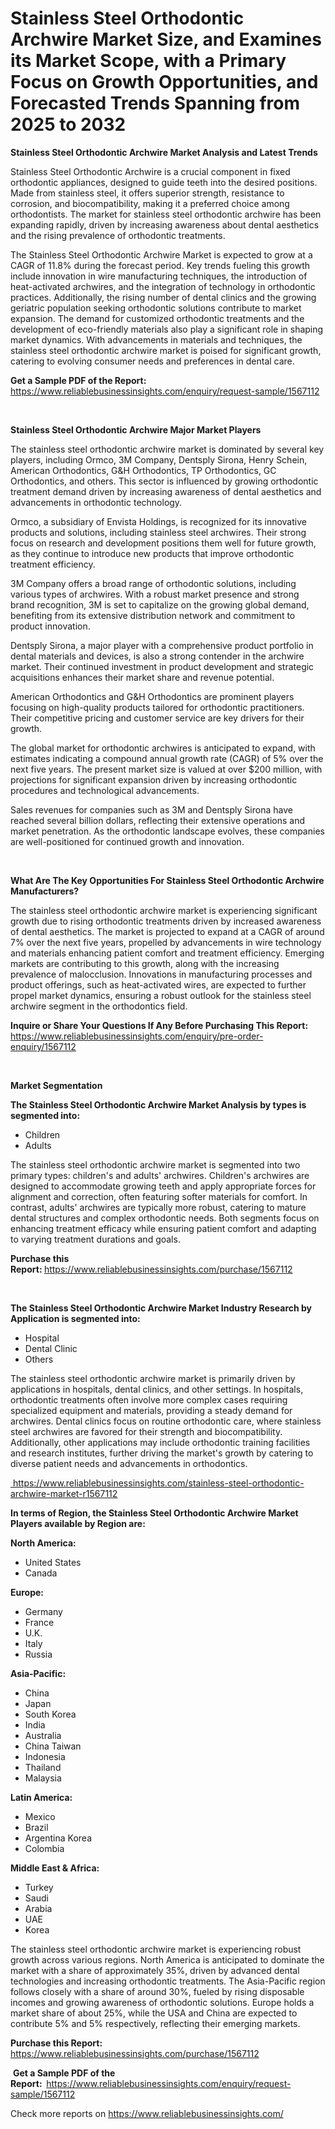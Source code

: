 <p><h1>Stainless Steel Orthodontic Archwire Market Size, and Examines its Market Scope, with a Primary Focus on Growth Opportunities, and Forecasted Trends Spanning from 2025 to 2032</h1></p><p><strong>Stainless Steel Orthodontic Archwire Market Analysis and Latest Trends</strong></p>
<p><p>Stainless Steel Orthodontic Archwire is a crucial component in fixed orthodontic appliances, designed to guide teeth into the desired positions. Made from stainless steel, it offers superior strength, resistance to corrosion, and biocompatibility, making it a preferred choice among orthodontists. The market for stainless steel orthodontic archwire has been expanding rapidly, driven by increasing awareness about dental aesthetics and the rising prevalence of orthodontic treatments. </p><p>The Stainless Steel Orthodontic Archwire Market is expected to grow at a CAGR of 11.8% during the forecast period. Key trends fueling this growth include innovation in wire manufacturing techniques, the introduction of heat-activated archwires, and the integration of technology in orthodontic practices. Additionally, the rising number of dental clinics and the growing geriatric population seeking orthodontic solutions contribute to market expansion. The demand for customized orthodontic treatments and the development of eco-friendly materials also play a significant role in shaping market dynamics. With advancements in materials and techniques, the stainless steel orthodontic archwire market is poised for significant growth, catering to evolving consumer needs and preferences in dental care.</p></p>
<p><strong>Get a Sample PDF of the Report:&nbsp;</strong> <a href="https://www.reliablebusinessinsights.com/enquiry/request-sample/1567112?utm_campaign=3105&utm_medium=2&utm_source=Github&utm_content=ia&utm_term=22032025&utm_id=stainless-steel-orthodontic-archwire">https://www.reliablebusinessinsights.com/enquiry/request-sample/1567112</a></p>
<p>&nbsp;</p>
<p><strong>Stainless Steel Orthodontic Archwire Major Market Players</strong></p>
<p><p>The stainless steel orthodontic archwire market is dominated by several key players, including Ormco, 3M Company, Dentsply Sirona, Henry Schein, American Orthodontics, G&H Orthodontics, TP Orthodontics, GC Orthodontics, and others. This sector is influenced by growing orthodontic treatment demand driven by increasing awareness of dental aesthetics and advancements in orthodontic technology.</p><p>Ormco, a subsidiary of Envista Holdings, is recognized for its innovative products and solutions, including stainless steel archwires. Their strong focus on research and development positions them well for future growth, as they continue to introduce new products that improve orthodontic treatment efficiency.</p><p>3M Company offers a broad range of orthodontic solutions, including various types of archwires. With a robust market presence and strong brand recognition, 3M is set to capitalize on the growing global demand, benefiting from its extensive distribution network and commitment to product innovation.</p><p>Dentsply Sirona, a major player with a comprehensive product portfolio in dental materials and devices, is also a strong contender in the archwire market. Their continued investment in product development and strategic acquisitions enhances their market share and revenue potential.</p><p>American Orthodontics and G&H Orthodontics are prominent players focusing on high-quality products tailored for orthodontic practitioners. Their competitive pricing and customer service are key drivers for their growth.</p><p>The global market for orthodontic archwires is anticipated to expand, with estimates indicating a compound annual growth rate (CAGR) of 5% over the next five years. The present market size is valued at over $200 million, with projections for significant expansion driven by increasing orthodontic procedures and technological advancements.</p><p>Sales revenues for companies such as 3M and Dentsply Sirona have reached several billion dollars, reflecting their extensive operations and market penetration. As the orthodontic landscape evolves, these companies are well-positioned for continued growth and innovation.</p></p>
<p>&nbsp;</p>
<p><strong>What Are The Key Opportunities For Stainless Steel Orthodontic Archwire Manufacturers?</strong></p>
<p><p>The stainless steel orthodontic archwire market is experiencing significant growth due to rising orthodontic treatments driven by increased awareness of dental aesthetics. The market is projected to expand at a CAGR of around 7% over the next five years, propelled by advancements in wire technology and materials enhancing patient comfort and treatment efficiency. Emerging markets are contributing to this growth, along with the increasing prevalence of malocclusion. Innovations in manufacturing processes and product offerings, such as heat-activated wires, are expected to further propel market dynamics, ensuring a robust outlook for the stainless steel archwire segment in the orthodontics field.</p></p>
<p><strong>Inquire or Share Your Questions If Any Before Purchasing This Report:</strong> <a href="https://www.reliablebusinessinsights.com/enquiry/pre-order-enquiry/1567112?utm_campaign=3105&utm_medium=2&utm_source=Github&utm_content=ia&utm_term=22032025&utm_id=stainless-steel-orthodontic-archwire">https://www.reliablebusinessinsights.com/enquiry/pre-order-enquiry/1567112</a></p>
<p>&nbsp;</p>
<p><strong>Market Segmentation</strong></p>
<p><strong>The Stainless Steel Orthodontic Archwire Market Analysis by types is segmented into:</strong></p>
<p><ul><li>Children</li><li>Adults</li></ul></p>
<p><p>The stainless steel orthodontic archwire market is segmented into two primary types: children's and adults' archwires. Children's archwires are designed to accommodate growing teeth and apply appropriate forces for alignment and correction, often featuring softer materials for comfort. In contrast, adults' archwires are typically more robust, catering to mature dental structures and complex orthodontic needs. Both segments focus on enhancing treatment efficacy while ensuring patient comfort and adapting to varying treatment durations and goals.</p></p>
<p><strong>Purchase this Report:&nbsp;</strong><a href="https://www.reliablebusinessinsights.com/purchase/1567112?utm_campaign=3105&utm_medium=2&utm_source=Github&utm_content=ia&utm_term=22032025&utm_id=stainless-steel-orthodontic-archwire">https://www.reliablebusinessinsights.com/purchase/1567112</a></p>
<p>&nbsp;</p>
<p><strong>The Stainless Steel Orthodontic Archwire Market Industry Research by Application is segmented into:</strong></p>
<p><ul><li>Hospital</li><li>Dental Clinic</li><li>Others</li></ul></p>
<p><p>The stainless steel orthodontic archwire market is primarily driven by applications in hospitals, dental clinics, and other settings. In hospitals, orthodontic treatments often involve more complex cases requiring specialized equipment and materials, providing a steady demand for archwires. Dental clinics focus on routine orthodontic care, where stainless steel archwires are favored for their strength and biocompatibility. Additionally, other applications may include orthodontic training facilities and research institutes, further driving the market's growth by catering to diverse patient needs and advancements in orthodontics.</p></p>
<p><a href="https://www.reliablebusinessinsights.com/stainless-steel-orthodontic-archwire-market-r1567112?utm_campaign=3105&utm_medium=2&utm_source=Github&utm_content=ia&utm_term=22032025&utm_id=stainless-steel-orthodontic-archwire">&nbsp;https://www.reliablebusinessinsights.com/stainless-steel-orthodontic-archwire-market-r1567112</a></p>
<p><strong>In terms of Region, the Stainless Steel Orthodontic Archwire Market Players available by Region are:</strong></p>
<p>
    <p> <strong> North America: </strong>
        <ul>
            <li>United States</li>
            <li>Canada</li>
        </ul>
        </p> 
    <p> <strong> Europe: </strong>
        <ul>
            <li>Germany</li>
            <li>France</li>
            <li>U.K.</li>
            <li>Italy</li>
            <li>Russia</li>
        </ul>
        </p> 
    <p> <strong> Asia-Pacific: </strong>
        <ul>
            <li>China</li>
            <li>Japan</li>
            <li>South Korea</li>
            <li>India</li>
            <li>Australia</li>
            <li>China Taiwan</li>
            <li>Indonesia</li>
            <li>Thailand</li>
            <li>Malaysia</li>
        </ul>
        </p> 
    <p> <strong> Latin America: </strong>
        <ul>
            <li>Mexico</li>
            <li>Brazil</li>
            <li>Argentina Korea</li>
            <li>Colombia</li>
        </ul>
        </p> 
    <p> <strong> Middle East & Africa: </strong>
        <ul>
            <li>Turkey</li>
            <li>Saudi</li>
            <li>Arabia</li>
            <li>UAE</li>
            <li>Korea</li>
        </ul>
    </p>
    </p>
<p><p>The stainless steel orthodontic archwire market is experiencing robust growth across various regions. North America is anticipated to dominate the market with a share of approximately 35%, driven by advanced dental technologies and increasing orthodontic treatments. The Asia-Pacific region follows closely with a share of around 30%, fueled by rising disposable incomes and growing awareness of orthodontic solutions. Europe holds a market share of about 25%, while the USA and China are expected to contribute 5% and 5% respectively, reflecting their emerging markets.</p></p>
<p><strong>Purchase this Report: </strong><a href="https://www.reliablebusinessinsights.com/purchase/1567112?utm_campaign=3105&utm_medium=2&utm_source=Github&utm_content=ia&utm_term=22032025&utm_id=stainless-steel-orthodontic-archwire">https://www.reliablebusinessinsights.com/purchase/1567112</a></p>
<p>&nbsp;<strong>Get a Sample PDF of the Report:&nbsp;&nbsp;</strong><a href="https://www.reliablebusinessinsights.com/enquiry/request-sample/1567112?utm_campaign=3105&utm_medium=2&utm_source=Github&utm_content=ia&utm_term=22032025&utm_id=stainless-steel-orthodontic-archwire">https://www.reliablebusinessinsights.com/enquiry/request-sample/1567112</a></p>
<p><strong></strong></p>
<p>Check more reports on <a href="https://www.reliablebusinessinsights.com/?utm_campaign=3105&utm_medium=2&utm_source=Github&utm_content=ia&utm_term=22032025&utm_id=stainless-steel-orthodontic-archwire">https://www.reliablebusinessinsights.com/</a></p>